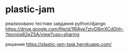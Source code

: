 # plastic-jam
реализовано тестове завдання python/django
https://drive.google.com/file/d/1RlAye7ztyD8mXCdGhh-Yeonsjq82eZSA/view?usp=sharing

решения
https://plastic-jam-task.herokuapp.com/
